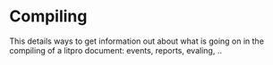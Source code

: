 # Compiling

This details ways to get information out about what is going on in the compiling of a litpro document: events, reports, evaling, .. 
